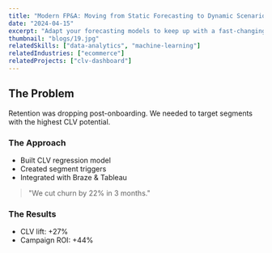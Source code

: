 ```yaml
---
title: "Modern FP&A: Moving from Static Forecasting to Dynamic Scenario Modeling"
date: "2024-04-15"
excerpt: "Adapt your forecasting models to keep up with a fast-changing business environment."
thumbnail: "blogs/19.jpg"
relatedSkills: ["data-analytics", "machine-learning"]
relatedIndustries: ["ecommerce"]
relatedProjects: ["clv-dashboard"]
---
```


## The Problem

Retention was dropping post-onboarding. We needed to target segments with the highest CLV potential.

### The Approach

- Built CLV regression model  
- Created segment triggers  
- Integrated with Braze & Tableau

> "We cut churn by 22% in 3 months."

### The Results

- CLV lift: +27%  
- Campaign ROI: +44%